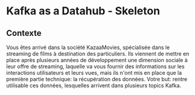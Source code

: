 # Kafka as a Datahub - Skeleton

## Contexte

Vous êtes arrivé dans la société KazaaMovies, spécialisée dans le streaming de
films à destination des particuliers.
Ils viennent de mettre en place après plusieurs années de développement une
dimension sociale à leur offre de streaming, laquelle va vous fournir des
informations sur les interactions utilisateurs et leurs vues, mais ils n'ont mis en
place que la première partie technique: la récupération des données.
Votre but: rentre utilisable ces données, lesquelles arrivent dans plusieurs
topics Kafka.
